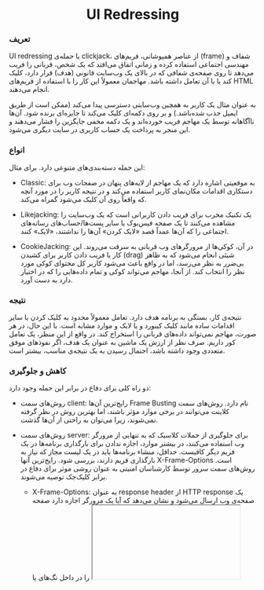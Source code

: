 # 

<h1 align="center">UI Redressing</h1>

### تعریف

UI redressing یا حمله‌ی clickjack، از عناصر همپوشانی، فریم‌های (frame) شفاف و مهندسی اجتماعی استفاده کرده و زمانی اتفاق می‌افتد که یک شخص، قربانی را فریب می‌دهد تا روی صفحه‌ی شفافی که در بالای یک وب‌سایت قانونی (هدف) قرار دارد، کلیک کند یا با آن تعامل داشته باشد. مهاجمان معمولاً این کار را با استفاده از فریم‌های HTML انجام می‌دهند.

به عنوان مثال یک کاربر به همچین وب‌سایتی دسترسی پیدا می‌کند (ممکن است از طریق ایمیل جذب شده‌باشد.) و بر روی دکمه‌ای کلیک می‌کند تا جایزه‌ای برنده شود. آن‌ها ناآگاهانه توسط یک مهاجم فریب خورده‌اند و یک دکمه مخفی جایگزین را فشار می‌دهند و این منجر به پرداخت یک حساب کاربری در سایت دیگری می‌شود.

### انواع

این حمله دسته‌بند‌ی‌های متنوعی دارد. برای مثال:

- Classic: به موقعیتی اشاره دارد که یک مهاجم از لایه‌های پنهان در صفحات وب برای دستکاری اقدامات مکان‌نمای کاربر استفاده می‌کند و در نتیجه کاربر را در مورد آنچه که واقعاً روی آن کلیک می‌شود گمراه می‌کند.

- Likejacking: یک تکنیک مخرب برای فریب دادن کاربرانی است که یک وب‌سایت را مشاهده می‌کنند تا یک صفحه فیس‌بوک یا سایر پست‌ها/حساب‌های رسانه‌های اجتماعی را که آن‌ها عمداً قصد «لایک کردن» آن‌ها را نداشتند، «لایک» کنند.

- CookieJacking: در آن، کوکی‌ها از مرورگرهای وب قربانی به سرقت می‌روند. این کار با فریب دادن کاربر برای کشیدن (drag) شیئی انجام می‌شود که به ظاهر بی‌ضرر به نظر می‌رسد، اما در واقع باعث می‌شود کاربر کل محتوای کوکی مورد نظر را انتخاب کند. از آنجا، مهاجم می‌تواند کوکی و تمام داده‌هایی را که در اختیار دارد به دست آورد.

### نتیجه

نتیجه‌ی کار، بستگی به برنامه هدف دارد. تعامل معمولاً محدود به کلیک کردن یا سایر اقدامات ساده مانند کلیک کیبورد و یا لایک و موارد مشابه است. با این حال، در هر صورت، مهاجم نمی‌تواند داده‌های قربانی را استخراج کند. در واقع از این منظر، یک تعامل کور داریم. صرف نظر از ارزش یک ماشین به عنوان یک هدف، اگر نفوذهای موفق متعددی وجود داشته باشد، احتمال رسیدن به یک نتیجه‌ی مناسب، بیشتر است.

### کاهش و جلوگیری

دو راه کلی برای دفاع در برابر این حمله وجود دارد:

- روش‌های سمت client: رایج‌ترین آن‌ها Frame Busting نام دارد. روش‌های سمت کلاینت می‌توانند در برخی موارد مؤثر باشند، اما بهترین روش در نظر گرفته نمی‌شوند، زیرا می‌توان به راحتی از آن‌ها گذشت.

- روش‌های سمت server: برای جلوگیری از حملات کلاسیک که به تنهایی از مرورگر وب استفاده می‌کنند، در بیشتر موارد، اجازه ندادن برای بارگذاری برنامه‌ها در یک فریم دیگر کافیست. حداقل، منشاء برنامه‌ها باید در یک لیست مجاز که نیاز به بارگذاری فریم دارند،‌ بررسی شود. رایج‌ترین آنها X-Frame-Options است. روش‌های سمت سرور توسط کارشناسان امنیتی به عنوان روشی موثر برای دفاع در برابر کلیک‌جک توصیه می‌شوند.
  
  - X-Frame-Options: به عنوان response header از HTTP response یک صفحه‌ی وب ارسال می‌شود و نشان می‌دهد که آیا یک مرورگر اجازه دارد صفحه را در داخل تگ‌های <FRAME> یا <IFRAME> ارائه دهد یا خیر.
    
    سه مقدار برای هدر X-Frame-Options مجاز است:
    
    ```
    X-Frame-Options : DENY
    ```
    
    باعث می‌شود صفحه در هر صفحه وب دیگری از جمله صفحات میزبانی شده در سایت شما بارگذاری نشود.
    
    ```
    X-Frame-Options : SAMEORIGIN
    ```
    
    باعث می‌شود صفحه در هر صفحه وب دیگری به جز صفحات میزبانی شده در سایت بارگذاری نشود، به عبارت دیگر، این کار فقط در دامنه ما امکان قاب‌بندی را فراهم می‌کند.
    
    ```
    X-Frame-Options : ALLOW-FROM : URI
    ```
    
    به یک دامنه خاص اجازه می‌دهد صفحه مورد نظر را در یک قاب بارگیری کند.
  
  - CSP: سیاست امنیت محتوا یا CSP (Content Security Policy) یک مکانیسم تشخیص و پیشگیری است که کاهش حملاتی مانند XSS و clickjacking را فراهم می‌کند. CSP معمولاً در وب سرور به عنوان سرآیند برگشتی پیاده‌سازی می‌شود. راه توصیه‌شده برای جلوگیری در برابر این حمله، گنجاندن دستورالعمل frame-ancestors در CSP برنامه است. دستورالعمل none از نظر رفتار، مشابه دستورالعمل DENY در X-Frame-Options است. دستورالعمل self نیز به طور کلی معادل دستورالعمل SAMEORIGIN در X-Frame-Options است.
    
    ```
    'Content-Security-Policy: frame-ancestors 'self
    ```
    
    ```
      Content-Security-Policy: frame-ancestors uri
    ```

### آزمایش

یک راه اساسی برای آزمایش اینکه آیا سایت شما در برابر کلیک‌جک آسیب‌پذیر است یا نه، ایجاد یک صفحه HTML و تلاش برای گنجاندن یک صفحه حساس از وب سایت خود در یک iframe است. اجرای کد آزمایشی روی وب سروری دیگر بسیار مهم است، زیرا این رفتار معمول در حمله‌ی کلیک‌جک است. [کد](./code-snippets/prevent.html) زیر را برای صفحه‌ی آسیب‌پذیر خود تست کنید:

```
<html>

<head>
    <title>Clickjack test page</title>    
</head>

<body>
    <p>Website is vulnerable to clickjacking!</p>    
    <iframe src="https://your-site.com" width="500" height="500"></iframe>    
</body>

</html>
```

صفحه HTML را در مرورگر مشاهده کنید و صفحه را به صورت زیر ارزیابی کنید:

- اگر متن “Website is vulnerable to clickjacking” ظاهر شد و در زیر آن محتوای صفحه حساس خود را مشاهده کردید، صفحه در برابر کلیک‌جک آسیب‌پذیر است.
  
  <div align="center">
  <img src="images/vulnerable.png" alt="vulnerable site" height="400px" width="800px">
  </div>

</div>

- اگر فقط متن «Website is vulnerable to clickjacking» ظاهر می‌شود و محتوای صفحه حساس خود را نمی‌بینید، صفحه در برابر ساده‌ترین شکل کلیک‌جک آسیب‌پذیر نیست.

<div align="center">
<img src="images/not-vulnerable.png" alt="anti-clickjacking site" height="400px" width="590px">
</div>

با این حال، برای مشاهده اینکه کدام روش‌های ضد کلیک‌جک در صفحه استفاده می‌شود و اینکه آیا مهاجمان می‌توانند از آن‌ها عبور کنند، آزمایش‌های بیشتری لازم است.

### یک نمونه

فرض کنید قربانی به یک وب‌سایت تجارت الکترونیک وارد شده‌است که به کاربر اجازه می‌دهد تا با تنها یک کلیک پرداخت انجام دهد. مهاجم می‌تواند صفحه‌ای ایجاد کند که قربانی را به کلیک کردن روی یک بخش خاص، برای مثال، با قرار دادن یک بنر با مضمون «برای بردن این جایزه اینجا را کلیک کنید» فریب دهد. دکمه‌ی پرداخت به طور نامرئی در زیر قرار دارد. در نتیجه، قربانی ممکن است با کلیک کردن روی دکمه جعلی، پرداختی ناخواسته داشته باشد.

[کد](./code-snippets/target.html) صفحه‌ی تجارت الکترونیک و خود آن به شکل زیرند:

<div align="center">
<img src="images/target.png" alt="target e-commerce site" height="300px" width="600px">
</div>

حال یک iframe از صفحه مورد نظر ایجاد کنید و متنی فریبنده را از طریق استایل CSS روی آن قرار دهید. صفحه در این مرحله به شکل زیر است:

<div align="center">
<img src="images/redress-1.png" alt="redressed target site" height="300px" width="600px">
</div>

در حال حاضر، با کلیک بر روی پیوند کلیک کنید، در واقع روی دکمه پرداخت در زیر آن کلیک نمی‌کنید. برای ایجاد این امکان، ما باید اولویت لایه بندی عناصر را تنظیم کنیم و iframe را در بالای پیوند نمایان کنیم. ویژگی z-index را تنظیم کنید تا iframe در بالای پیوند ظاهر شود. کد زیر باعث می‌شود iframe در بالای صفحه ظاهر شود:

<div align="center">
<img src="images/redress-2.png" alt="redressed target site" height="300px" width="600px">
</div>

اکنون تنها کاری که باید انجام دهیم این است که iframe را مخفی کنیم، برای انجام این کار ما به سادگی Opacity را روی 0 (صفر) قرار می دهیم. در نهایت [کد](./code-snippets/redress.html) و سایت redress شده به شکل زیر خواهند بود:

<div align="center">
<img src="images/redress-3.png" alt="redressed target site" height="400px" width="600px">
</div>

اگر دقت کنید، می‌توان دید که با این که در سایت redress هستیم، ولی وقتی cursor روی پیوند کلیک است، عملیات سایت target قرار است انجام شود:

<div align="center">
<img src="images/payment.png" alt="redressed target site" height="300px" width="600px">
</div>

---

---

---

<h1 align="center">Spoofing</h1>

### تعریف

spoofing به نوعی موقعیت گفته می‌شود که در آن، یک پردازه تلاش می‌کند تا آدرس‌های مبدا بسته‌های داده در شبکه را دستکاری کند؛ به شکلی که انگار آن بسته از یک مبدا متفاوتی که معمولا یک کاربر مورد اطمینان است، فرستاده شده است. spoofing یک روشی برای هکر‌هاست که تا امنیت شبکه را مورد هدف قرار دهند.

### انواع

این حمله دسته‌بند‌ی‌های متنوعی دارد. برای مثال:

- TCP/IP: بسیاری از پروتوکل‌های TCP/IP فاقد مکانیزم‌های لازم برای احراز هویت مبدا و مقصد بسته‌ها هستند که باعث در معرض آسیب قرار گرفتن آن‌ها در مقابل حمله spoofing می‌شود. اگر توسط برنامه‌ها اقدامات کمکی برای این احراز هویت در نظر گرفته نشود، حمله‌هایی مانند man-in-the-middle attack که نوعی از حمله spoofing است، هاست‌های یک شبکه را در معرض خطر قرار می‌دهد.

- Domain name spoofing: این مدل از حمله‌ها به طور کلی برای توصیف یک یا چند دسته از حملات فیشینگ استفاده می‌شود که بر پایه دامنه اینترنتی با تفاوت‌های جزئی است. این مدل حمله به این شکل است که کاربران به جای اینکه وارد سایت اصلی با دامنه درست شوند، به اشتباه وارد این سایت‌ها شده و اطلاعات خودشان را در اختیار این سایت‌ها قرار می‌دهند. حمله‌های فیشینگ بیشتر برای سایت‌هایی مثل ارائه‌دهنده خدمات ایمیل استفاده می‌شوند اما هر وب‌سایتی می‌تواند در معرض این حمله‌ها قرار بگیرد.

- Referrer spoofing: بعضی از وب‌سایت‌ها، اجازه دسترسی به مطالب خود را فقط از طریق صفحات خاصی مثل صفحه ورود به حساب می‌دهند. با این حال، می‌توان بخش header این درخواست‌ها را به گونه‌ای تغییر داد که کاربر بتواند به همه بخش‌های سایت دسترسی غیرمجاز داشته باشد.

- Email address spoofing: اطلاعات فرسنده که در ایمیل نمایش داده می‌شود، می‌تواند به راحتی در معرض حمله spoofing قرار گیرد و جعل شود. این تکنیک معمولا توسط ارسال‌کنندگان هرزنامه برای مخفی کردن ایمیل اصلی خودشان استفاده می‌شود.
  در روش جعل آدرس ایمیل، تا زمانی که ایمیل ارسال‌شده پروتکل‌های SMTP(پروتکل انتقال نامه ساده) را رعایت کند، پیام بدون مشکل ارسال خواهد شد و مشکلی برای ایمیل جعل شده به وجود نمی‌آید.

- Geolocation: جعل موقعیت جغرافیایی زمانی اتفاق می‌افتد که کاربر از فناوری‌هایی استفاده می‌کند تا دستگاه خود را در جایی غیر از مکان اصلی خود نشان دهد. رایج‌ترین روش جعل موقعیت جغرافیایی استفاده از یک شبکه خصوصی مجازی(VPN) یا پروکسی DNS است تا به نظر برسد کاربر در کشور، ایالت یا قلمروی دیگری غیر از آنچه که واقعا هست قرار دارد.
